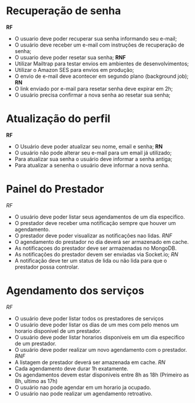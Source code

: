 # Recuperação de senha

**RF**
- O usuario deve poder recuperar sua senha informando seu e-mail;
- O usuário deve receber um e-mail com instruções de recuperação de senha;
- O usuario deve poder resetar sua senha;
**RNF**
- Utilizar Mailtrap para testar envios em ambientes de desenvolvimentos;
- Utilizar o Amazon SES para envios em produção;
- O envio de e-mail deve acontecer em segundo plano (background job);
**RN**
- O link enviado por e-mail para resetar senha deve expirar em 2h;
- O usuário precisa confirmar a nova senha ao resetar sua senha;

# Atualização do perfil
**RF**
- O Usuário deve poder atualizar seu nome, email e senha;
**RN**
- O usuário não pode alterar seu e-mail para um email já utilizado;
- Para atualizar sua senha o usuário deve informar a senha antiga;
- Para atualizar a senenha o usuário deve informar a nova senha.

# Painel do Prestador
*RF*
- O usuário deve poder listar seus agendamentos de um dia especifico.
- O prestador deve receber uma notificação sempre que houver um agendamento.
- O prestador deve poder visualizar  as notificações nao lidas.
*RNF*
- O agendamento do prestador no dia deverá ser armazenado em cache.
- As notificaçoes do prestador deve ser armazenadas no MongoDB.
- As notificações do prestador devem ser enviadas via Socket.io;
*RN*
- A notificação deve ter um status de lida ou não lida para que o prestador possa controlar.
# Agendamento dos serviços

*RF*
- O usuário deve poder listar todos os prestadores de serviços
- O usuário deve poder listar os dias de um mes com pelo menos um horario disponivel de um prestador.
- O usuário deve poder listar horarios disponiveis em um dia especifico de um prestador.
- O usuário deve poder realizar um novo agendamento com o prestador.
*RNF*
- A listagem de prestador deverá ser amazenada em cache.
*RN*
- Cada agendamento deve durar 1h exatamente.
- Os agendamentos devem estar disponiveis entre 8h as 18h (Primeiro as 8h, ultimo as 17h)
- O usuário nao pode agendar em um horario ja ocupado.
- O usuário nao pode realizar um agendamento retroativo.
